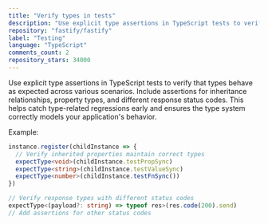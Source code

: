 ```yaml
---
title: "Verify types in tests"
description: "Use explicit type assertions in TypeScript tests to verify that types behave as expected across various scenarios. Include assertions for inheritance relationships, property types, and different response status codes."
repository: "fastify/fastify"
label: "Testing"
language: "TypeScript"
comments_count: 2
repository_stars: 34000
---
```


Use explicit type assertions in TypeScript tests to verify that types behave as expected across various scenarios. Include assertions for inheritance relationships, property types, and different response status codes. This helps catch type-related regressions early and ensures the type system correctly models your application's behavior.

Example:
```ts
instance.register(childInstance => {
  // Verify inherited properties maintain correct types
  expectType<void>(childInstance.testPropSync)
  expectType<string>(childInstance.testValueSync)
  expectType<number>(childInstance.testFnSync())
})

// Verify response types with different status codes
expectType<(payload?: string) => typeof res>(res.code(200).send)
// Add assertions for other status codes
```